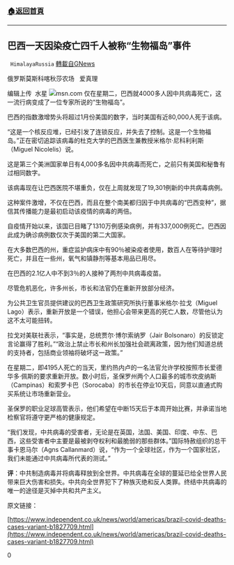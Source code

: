 ###  [:house:返回首頁](https://github.com/ourhimalayas/txt)
---

## 巴西一天因染疫亡四千人被称“生物福岛”事件
` HimalayaRussia` [轉載自GNews](https://gnews.org/zh-hans/1066844/)

俄罗斯莫斯科喀秋莎农场   爱真理

编辑上传  水星
![]()![](https://www.gnews.org/wp-content/uploads/2021/04/B-27.jpg)msn.com
仅在星期二，巴西就4000多人因中共病毒死亡，这一流行病变成了一位专家所说的“生物福岛”。

巴西的指数激增势头将超过1月份美国的数字，当时美国有近80,000人死于该病。

“这是一个核反应堆，已经引发了连锁反应，并失去了控制。这是一个生物福岛。”正在密切追踪该病毒的杜克大学的巴西医生兼教授米格尔·尼科利利斯（Miguel Nicolelis）说。

这是第三个美洲国家单日有4,000多名因中共病毒而死亡，之前只有美国和秘鲁有过相同数字。

该病毒现在让巴西医院不堪重负，仅在上周就发现了19,301例新的中共病毒病例。

这种案件激增，不仅在巴西，而且在整个南美都归因于中共病毒的“巴西变种”，据信其传播能力是最初启动该疫情的病毒的两倍。

自疫情开始以来，该国已目睹了1310万例感染病例，并有337,000例死亡。巴西因此成为确诊病例数仅次于美国的第二大国家。

在大多数巴西的州，重症监护病床中有90％被染疫者使用，数百人在等待护理时死亡，并且在一些州，氧气和镇静剂等基本用品已用尽。

在巴西的2.1亿人中不到3％的人接种了两剂中共病毒疫苗。

尽管危机恶化，许多州长，市长和法官仍在重新开放部分经济。

为公共卫生官员提供建议的巴西卫生政策研究所执行董事米格尔·拉戈（Miguel Lago）表示，重新开放是一个错误，他担心会带来更高的死亡人数，尽管他认为这不太可能扭转。

拉戈对美联社表示，“事实是，总统贾尔·博尔索纳罗（Jair Bolsonaro）的反锁定言论赢得了胜利。”“政治上禁止市长和州长加强社会疏离政策，因为他们知道总统的支持者，包括商业领袖将破坏这一政策。”

在星期二，即4195人死亡的当天，里约热内卢的一名法官允许学校按照市长爱德华多·佩斯的要求重新开放。数小时后，圣保罗州两个人口最多的城市坎皮纳斯（Campinas）和索罗卡巴（Sorocaba）的市长在停业10天后，同意以直通式购买系统让市场重新营业。

圣保罗的职业足球高管表示，他们希望在中断15天后于本周开始比赛，并承诺当地检察官将遵守更严格的健康规定。

“我们发现，中共病毒的受害者，无论是在英国，法国、美国、印度、中东、巴西，这些受害者中主要是最被剥夺权利和最脆弱的那些群体。”国际特赦组织的总干事卡恩马尔（Agns Callanmard）说，“作为一个全球社区，作为一个国家社区，我们未能通过中共病毒所代表的测试。”

**评**：中共制造病毒并将病毒释放到全世界。中共病毒在全球的蔓延已给全世界人民带来巨大伤害和损失。中共向全世界犯下了种族灭绝和反人类罪。终结中共病毒的唯一的途径是灭掉中共和共产主义。

原文链接：

[https://www.independent.co.uk/news/world/americas/brazil-covid-deaths-cases-variant-b1827709.html](https://www.independent.co.uk/news/world/americas/brazil-covid-deaths-cases-variant-b1827709.html)

0
